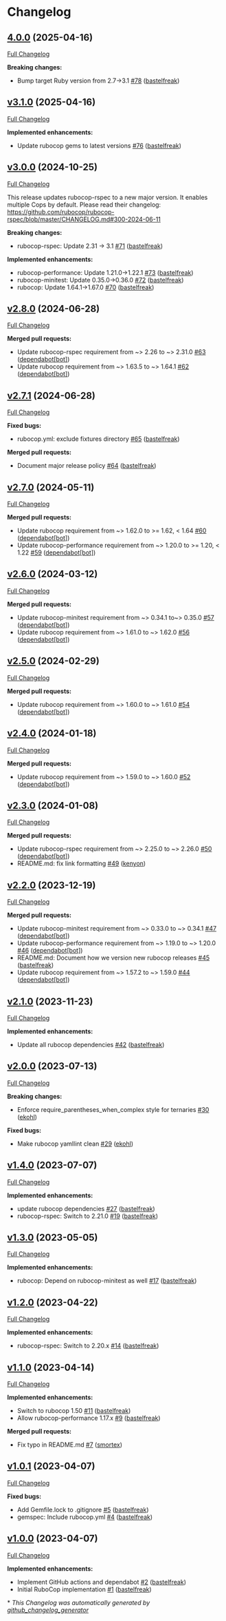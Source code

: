 # Changelog

## [4.0.0](https://github.com/voxpupuli/voxpupuli-rubocop/tree/4.0.0) (2025-04-16)

[Full Changelog](https://github.com/voxpupuli/voxpupuli-rubocop/compare/v3.1.0...4.0.0)

**Breaking changes:**

- Bump target Ruby version from 2.7-\>3.1 [\#78](https://github.com/voxpupuli/voxpupuli-rubocop/pull/78) ([bastelfreak](https://github.com/bastelfreak))

## [v3.1.0](https://github.com/voxpupuli/voxpupuli-rubocop/tree/v3.1.0) (2025-04-16)

[Full Changelog](https://github.com/voxpupuli/voxpupuli-rubocop/compare/v3.0.0...v3.1.0)

**Implemented enhancements:**

- Update rubocop gems to latest versions [\#76](https://github.com/voxpupuli/voxpupuli-rubocop/pull/76) ([bastelfreak](https://github.com/bastelfreak))

## [v3.0.0](https://github.com/voxpupuli/voxpupuli-rubocop/tree/v3.0.0) (2024-10-25)

[Full Changelog](https://github.com/voxpupuli/voxpupuli-rubocop/compare/v2.8.0...v3.0.0)

This release updates rubocop-rspec to a new major version. It enables multiple Cops by default. Please read their changelog: https://github.com/rubocop/rubocop-rspec/blob/master/CHANGELOG.md#300-2024-06-11

**Breaking changes:**

- rubocop-rspec: Update 2.31 -\> 3.1 [\#71](https://github.com/voxpupuli/voxpupuli-rubocop/pull/71) ([bastelfreak](https://github.com/bastelfreak))

**Implemented enhancements:**

- rubocop-performance: Update 1.21.0-\>1.22.1 [\#73](https://github.com/voxpupuli/voxpupuli-rubocop/pull/73) ([bastelfreak](https://github.com/bastelfreak))
- rubocop-minitest: Update 0.35.0-\>0.36.0 [\#72](https://github.com/voxpupuli/voxpupuli-rubocop/pull/72) ([bastelfreak](https://github.com/bastelfreak))
- rubocop: Update 1.64.1-\>1.67.0 [\#70](https://github.com/voxpupuli/voxpupuli-rubocop/pull/70) ([bastelfreak](https://github.com/bastelfreak))

## [v2.8.0](https://github.com/voxpupuli/voxpupuli-rubocop/tree/v2.8.0) (2024-06-28)

[Full Changelog](https://github.com/voxpupuli/voxpupuli-rubocop/compare/v2.7.1...v2.8.0)

**Merged pull requests:**

- Update rubocop-rspec requirement from ~\> 2.26 to ~\> 2.31.0 [\#63](https://github.com/voxpupuli/voxpupuli-rubocop/pull/63) ([dependabot[bot]](https://github.com/apps/dependabot))
- Update rubocop requirement from ~\> 1.63.5 to ~\> 1.64.1 [\#62](https://github.com/voxpupuli/voxpupuli-rubocop/pull/62) ([dependabot[bot]](https://github.com/apps/dependabot))

## [v2.7.1](https://github.com/voxpupuli/voxpupuli-rubocop/tree/v2.7.1) (2024-06-28)

[Full Changelog](https://github.com/voxpupuli/voxpupuli-rubocop/compare/v2.7.0...v2.7.1)

**Fixed bugs:**

- rubocop.yml: exclude fixtures directory [\#65](https://github.com/voxpupuli/voxpupuli-rubocop/pull/65) ([bastelfreak](https://github.com/bastelfreak))

**Merged pull requests:**

- Document major release policy [\#64](https://github.com/voxpupuli/voxpupuli-rubocop/pull/64) ([bastelfreak](https://github.com/bastelfreak))

## [v2.7.0](https://github.com/voxpupuli/voxpupuli-rubocop/tree/v2.7.0) (2024-05-11)

[Full Changelog](https://github.com/voxpupuli/voxpupuli-rubocop/compare/v2.6.0...v2.7.0)

**Merged pull requests:**

- Update rubocop requirement from ~\> 1.62.0 to \>= 1.62, \< 1.64 [\#60](https://github.com/voxpupuli/voxpupuli-rubocop/pull/60) ([dependabot[bot]](https://github.com/apps/dependabot))
- Update rubocop-performance requirement from ~\> 1.20.0 to \>= 1.20, \< 1.22 [\#59](https://github.com/voxpupuli/voxpupuli-rubocop/pull/59) ([dependabot[bot]](https://github.com/apps/dependabot))

## [v2.6.0](https://github.com/voxpupuli/voxpupuli-rubocop/tree/v2.6.0) (2024-03-12)

[Full Changelog](https://github.com/voxpupuli/voxpupuli-rubocop/compare/v2.5.0...v2.6.0)

**Merged pull requests:**

- Update rubocop-minitest requirement from ~\> 0.34.1 to~\> 0.35.0 [\#57](https://github.com/voxpupuli/voxpupuli-rubocop/pull/57) ([dependabot[bot]](https://github.com/apps/dependabot))
- Update rubocop requirement from ~\> 1.61.0 to ~\> 1.62.0 [\#56](https://github.com/voxpupuli/voxpupuli-rubocop/pull/56) ([dependabot[bot]](https://github.com/apps/dependabot))

## [v2.5.0](https://github.com/voxpupuli/voxpupuli-rubocop/tree/v2.5.0) (2024-02-29)

[Full Changelog](https://github.com/voxpupuli/voxpupuli-rubocop/compare/v2.4.0...v2.5.0)

**Merged pull requests:**

- Update rubocop requirement from ~\> 1.60.0 to ~\> 1.61.0 [\#54](https://github.com/voxpupuli/voxpupuli-rubocop/pull/54) ([dependabot[bot]](https://github.com/apps/dependabot))

## [v2.4.0](https://github.com/voxpupuli/voxpupuli-rubocop/tree/v2.4.0) (2024-01-18)

[Full Changelog](https://github.com/voxpupuli/voxpupuli-rubocop/compare/v2.3.0...v2.4.0)

**Merged pull requests:**

- Update rubocop requirement from ~\> 1.59.0 to ~\> 1.60.0 [\#52](https://github.com/voxpupuli/voxpupuli-rubocop/pull/52) ([dependabot[bot]](https://github.com/apps/dependabot))

## [v2.3.0](https://github.com/voxpupuli/voxpupuli-rubocop/tree/v2.3.0) (2024-01-08)

[Full Changelog](https://github.com/voxpupuli/voxpupuli-rubocop/compare/v2.2.0...v2.3.0)

**Merged pull requests:**

- Update rubocop-rspec requirement from ~\> 2.25.0 to ~\> 2.26.0 [\#50](https://github.com/voxpupuli/voxpupuli-rubocop/pull/50) ([dependabot[bot]](https://github.com/apps/dependabot))
- README.md: fix link formatting [\#49](https://github.com/voxpupuli/voxpupuli-rubocop/pull/49) ([kenyon](https://github.com/kenyon))

## [v2.2.0](https://github.com/voxpupuli/voxpupuli-rubocop/tree/v2.2.0) (2023-12-19)

[Full Changelog](https://github.com/voxpupuli/voxpupuli-rubocop/compare/v2.1.0...v2.2.0)

**Merged pull requests:**

- Update rubocop-minitest requirement from ~\> 0.33.0 to ~\> 0.34.1 [\#47](https://github.com/voxpupuli/voxpupuli-rubocop/pull/47) ([dependabot[bot]](https://github.com/apps/dependabot))
- Update rubocop-performance requirement from ~\> 1.19.0 to ~\> 1.20.0 [\#46](https://github.com/voxpupuli/voxpupuli-rubocop/pull/46) ([dependabot[bot]](https://github.com/apps/dependabot))
- README.md: Document how we version new rubocop releases [\#45](https://github.com/voxpupuli/voxpupuli-rubocop/pull/45) ([bastelfreak](https://github.com/bastelfreak))
- Update rubocop requirement from ~\> 1.57.2 to ~\> 1.59.0 [\#44](https://github.com/voxpupuli/voxpupuli-rubocop/pull/44) ([dependabot[bot]](https://github.com/apps/dependabot))

## [v2.1.0](https://github.com/voxpupuli/voxpupuli-rubocop/tree/v2.1.0) (2023-11-23)

[Full Changelog](https://github.com/voxpupuli/voxpupuli-rubocop/compare/v2.0.0...v2.1.0)

**Implemented enhancements:**

- Update all rubocop dependencies [\#42](https://github.com/voxpupuli/voxpupuli-rubocop/pull/42) ([bastelfreak](https://github.com/bastelfreak))

## [v2.0.0](https://github.com/voxpupuli/voxpupuli-rubocop/tree/v2.0.0) (2023-07-13)

[Full Changelog](https://github.com/voxpupuli/voxpupuli-rubocop/compare/v1.4.0...v2.0.0)

**Breaking changes:**

- Enforce require\_parentheses\_when\_complex style for ternaries [\#30](https://github.com/voxpupuli/voxpupuli-rubocop/pull/30) ([ekohl](https://github.com/ekohl))

**Fixed bugs:**

- Make rubocop yamllint clean [\#29](https://github.com/voxpupuli/voxpupuli-rubocop/pull/29) ([ekohl](https://github.com/ekohl))

## [v1.4.0](https://github.com/voxpupuli/voxpupuli-rubocop/tree/v1.4.0) (2023-07-07)

[Full Changelog](https://github.com/voxpupuli/voxpupuli-rubocop/compare/v1.3.0...v1.4.0)

**Implemented enhancements:**

- update rubocop dependencies [\#27](https://github.com/voxpupuli/voxpupuli-rubocop/pull/27) ([bastelfreak](https://github.com/bastelfreak))
- rubocop-rspec: Switch to 2.21.0 [\#19](https://github.com/voxpupuli/voxpupuli-rubocop/pull/19) ([bastelfreak](https://github.com/bastelfreak))

## [v1.3.0](https://github.com/voxpupuli/voxpupuli-rubocop/tree/v1.3.0) (2023-05-05)

[Full Changelog](https://github.com/voxpupuli/voxpupuli-rubocop/compare/v1.2.0...v1.3.0)

**Implemented enhancements:**

- rubocop: Depend on rubocop-minitest as well [\#17](https://github.com/voxpupuli/voxpupuli-rubocop/pull/17) ([bastelfreak](https://github.com/bastelfreak))

## [v1.2.0](https://github.com/voxpupuli/voxpupuli-rubocop/tree/v1.2.0) (2023-04-22)

[Full Changelog](https://github.com/voxpupuli/voxpupuli-rubocop/compare/v1.1.0...v1.2.0)

**Implemented enhancements:**

- rubocop-rspec: Switch to 2.20.x [\#14](https://github.com/voxpupuli/voxpupuli-rubocop/pull/14) ([bastelfreak](https://github.com/bastelfreak))

## [v1.1.0](https://github.com/voxpupuli/voxpupuli-rubocop/tree/v1.1.0) (2023-04-14)

[Full Changelog](https://github.com/voxpupuli/voxpupuli-rubocop/compare/v1.0.1...v1.1.0)

**Implemented enhancements:**

- Switch to rubocop 1.50 [\#11](https://github.com/voxpupuli/voxpupuli-rubocop/pull/11) ([bastelfreak](https://github.com/bastelfreak))
- Allow rubocop-performance 1.17.x [\#9](https://github.com/voxpupuli/voxpupuli-rubocop/pull/9) ([bastelfreak](https://github.com/bastelfreak))

**Merged pull requests:**

- Fix typo in README.md [\#7](https://github.com/voxpupuli/voxpupuli-rubocop/pull/7) ([smortex](https://github.com/smortex))

## [v1.0.1](https://github.com/voxpupuli/voxpupuli-rubocop/tree/v1.0.1) (2023-04-07)

[Full Changelog](https://github.com/voxpupuli/voxpupuli-rubocop/compare/v1.0.0...v1.0.1)

**Fixed bugs:**

- Add Gemfile.lock to .gitignore [\#5](https://github.com/voxpupuli/voxpupuli-rubocop/pull/5) ([bastelfreak](https://github.com/bastelfreak))
- gemspec: Include rubocop.yml [\#4](https://github.com/voxpupuli/voxpupuli-rubocop/pull/4) ([bastelfreak](https://github.com/bastelfreak))

## [v1.0.0](https://github.com/voxpupuli/voxpupuli-rubocop/tree/v1.0.0) (2023-04-07)

[Full Changelog](https://github.com/voxpupuli/voxpupuli-rubocop/compare/56b3b37af992e085209109be9b3d71eb382f58ce...v1.0.0)

**Implemented enhancements:**

- Implement GitHub actions and dependabot [\#2](https://github.com/voxpupuli/voxpupuli-rubocop/pull/2) ([bastelfreak](https://github.com/bastelfreak))
- Initial RuboCop implementation [\#1](https://github.com/voxpupuli/voxpupuli-rubocop/pull/1) ([bastelfreak](https://github.com/bastelfreak))



\* *This Changelog was automatically generated by [github_changelog_generator](https://github.com/github-changelog-generator/github-changelog-generator)*

